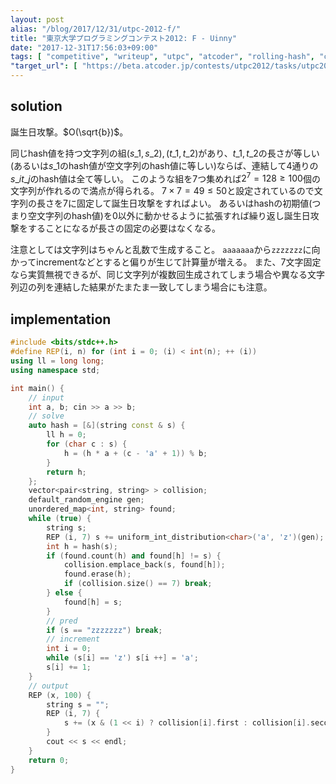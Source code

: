 ```yaml
---
layout: post
alias: "/blog/2017/12/31/utpc-2012-f/"
title: "東京大学プログラミングコンテスト2012: F - Uinny"
date: "2017-12-31T17:56:03+09:00"
tags: [ "competitive", "writeup", "utpc", "atcoder", "rolling-hash", "collision", "birthday-attack" ]
"target_url": [ "https://beta.atcoder.jp/contests/utpc2012/tasks/utpc2012_06" ]
---
```


## solution

誕生日攻撃。$O(\sqrt{b})$。

同じhash値を持つ文字列の組$(s\_1, s\_2), (t\_1, t\_2)$があり、$t\_1, t\_2$の長さが等しい(あるいは$s\_1$のhash値が空文字列のhash値に等しい)ならば、連結して$4$通りの$s\_i t\_j$のhash値は全て等しい。
このような組を$7$つ集めれば$2^7 = 128 \ge 100$個の文字列が作れるので満点が得られる。
$7 \times 7 = 49 \le 50$と設定されているので文字列の長さを$7$に固定して誕生日攻撃をすればよい。
あるいはhashの初期値(つまり空文字列のhash値)を$0$以外に動かせるように拡張すれば繰り返し誕生日攻撃をすることになるが長さの固定の必要はなくなる。

注意としては文字列はちゃんと乱数で生成すること。
`aaaaaaa`から`zzzzzzz`に向かってincrementなどとすると偏りが生じて計算量が増える。
また、$7$文字固定なら実質無視できるが、同じ文字列が複数回生成されてしまう場合や異なる文字列辺の列を連結した結果がたまたま一致してしまう場合にも注意。

## implementation

``` c++
#include <bits/stdc++.h>
#define REP(i, n) for (int i = 0; (i) < int(n); ++ (i))
using ll = long long;
using namespace std;

int main() {
    // input
    int a, b; cin >> a >> b;
    // solve
    auto hash = [&](string const & s) {
        ll h = 0;
        for (char c : s) {
            h = (h * a + (c - 'a' + 1)) % b;
        }
        return h;
    };
    vector<pair<string, string> > collision;
    default_random_engine gen;
    unordered_map<int, string> found;
    while (true) {
        string s;
        REP (i, 7) s += uniform_int_distribution<char>('a', 'z')(gen);
        int h = hash(s);
        if (found.count(h) and found[h] != s) {
            collision.emplace_back(s, found[h]);
            found.erase(h);
            if (collision.size() == 7) break;
        } else {
            found[h] = s;
        }
        // pred
        if (s == "zzzzzzz") break;
        // increment
        int i = 0;
        while (s[i] == 'z') s[i ++] = 'a';
        s[i] += 1;
    }
    // output
    REP (x, 100) {
        string s = "";
        REP (i, 7) {
            s += (x & (1 << i) ? collision[i].first : collision[i].second);
        }
        cout << s << endl;
    }
    return 0;
}
```
